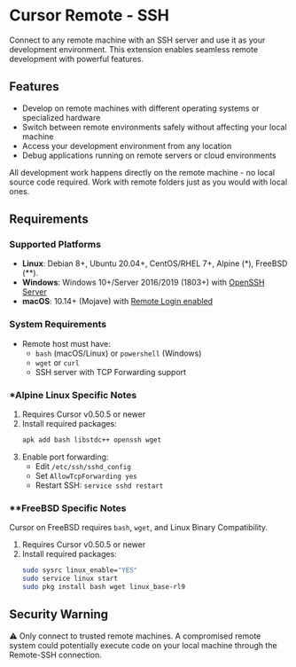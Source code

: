# Cursor Remote - SSH

Connect to any remote machine with an SSH server and use it as your development environment. This extension enables seamless remote development with powerful features.

## Features

- Develop on remote machines with different operating systems or specialized hardware
- Switch between remote environments safely without affecting your local machine
- Access your development environment from any location
- Debug applications running on remote servers or cloud environments

All development work happens directly on the remote machine - no local source code required. Work with remote folders just as you would with local ones.

## Requirements

### Supported Platforms

- **Linux**: Debian 8+, Ubuntu 20.04+, CentOS/RHEL 7+, Alpine (*), FreeBSD (**).
- **Windows**: Windows 10+/Server 2016/2019 (1803+) with [OpenSSH Server](https://docs.microsoft.com/windows-server/administration/openssh/openssh_install_firstuse)
- **macOS**: 10.14+ (Mojave) with [Remote Login enabled](https://support.apple.com/guide/mac-help/allow-a-remote-computer-to-access-your-mac-mchlp1066/mac)

### System Requirements

- Remote host must have:
  - `bash` (macOS/Linux) or `powershell` (Windows)
  - `wget` or `curl`
  - SSH server with TCP Forwarding support

### *Alpine Linux Specific Notes

1. Requires Cursor v0.50.5 or newer
2. Install required packages:
   ```bash
   apk add bash libstdc++ openssh wget
   ```
3. Enable port forwarding:
   - Edit `/etc/ssh/sshd_config`
   - Set `AllowTcpForwarding yes`
   - Restart SSH: `service sshd restart`

### **FreeBSD Specific Notes

Cursor on FreeBSD requires `bash`, `wget`, and Linux Binary Compatibility.

1. Requires Cursor v0.50.5 or newer
2. Install required packages:
   ```bash
   sudo sysrc linux_enable="YES"
   sudo service linux start
   sudo pkg install bash wget linux_base-rl9
   ```

## Security Warning

⚠️ Only connect to trusted remote machines. A compromised remote system could potentially execute code on your local machine through the Remote-SSH connection.
